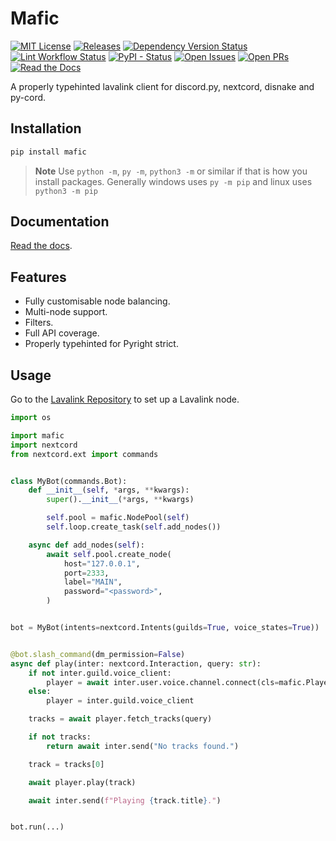 # Mafic

[![MIT License](https://custom-icon-badges.demolab.com/github/license/ooliver1/mafic?color=845ec2&logo=code-square)](https://github.com/ooliver1/mafic/blob/master/LICENSE "License File")
[![Releases](https://custom-icon-badges.demolab.com/github/v/release/ooliver1/mafic?display_name=tag&include_prereleases&sort=semver&logo=commit&color=c25db8)](https://github.com/ooliver1/mafic/releases "Mafic Releases")
[![Dependency Version Status](https://custom-icon-badges.demolab.com/librariesio/github/ooliver1/mafic?logo=versions&color=f062a4)](https://github.com/ooliver1/mafic/blob/master/pyproject.toml "Poetry Dependencies")
[![Lint Workflow Status](https://custom-icon-badges.demolab.com/github/actions/workflow/status/ooliver1/mafic/lint.yml?label=lint&logo=codescan-checkmark&color=ff738c)](https://github.com/ooliver1/mafic/actions/workflows/lint.yml "Lint Workflow")
[![PyPI - Status](https://img.shields.io/pypi/status/mafic?color=ff9075&label=PyPI&logo=pypi&logoColor=white)](https://pypi.org/project/mafic "Mafic PyPI Project")
[![Open Issues](https://custom-icon-badges.demolab.com/github/issues-raw/ooliver1/mafic?logo=issue-opened&color=ffb263)](https://github.com/ooliver1/mafic/issues "Open Issues")
[![Open PRs](https://custom-icon-badges.demolab.com/github/issues-pr-raw/ooliver1/mafic?logo=git-pull-request&color=ffd55f)](https://github.com/ooliver1/mafic/pulls "Open Pull Requests")
[![Read the Docs](https://img.shields.io/readthedocs/mafic?logo=read%20the%20docs&logoColor=white&color=f9f871)](https://mafic.readthedocs.io/en/latest/)

A properly typehinted lavalink client for discord.py, nextcord, disnake and py-cord.

## Installation

```bash
pip install mafic
```

> **Note**
> Use `python -m`, `py -m`, `python3 -m` or similar if that is how you install packages.
> Generally windows uses `py -m pip` and linux uses `python3 -m pip`

## Documentation

[Read the docs](https://mafic.readthedocs.io/en/latest/).

## Features

- Fully customisable node balancing.
- Multi-node support.
- Filters.
- Full API coverage.
- Properly typehinted for Pyright strict.

## Usage

Go to the [Lavalink Repository](https://github.com/freyacodes/lavalink#server-configuration)
to set up a Lavalink node.

```python
import os

import mafic
import nextcord
from nextcord.ext import commands


class MyBot(commands.Bot):
    def __init__(self, *args, **kwargs):
        super().__init__(*args, **kwargs)

        self.pool = mafic.NodePool(self)
        self.loop.create_task(self.add_nodes())

    async def add_nodes(self):
        await self.pool.create_node(
            host="127.0.0.1",
            port=2333,
            label="MAIN",
            password="<password>",
        )


bot = MyBot(intents=nextcord.Intents(guilds=True, voice_states=True))


@bot.slash_command(dm_permission=False)
async def play(inter: nextcord.Interaction, query: str):
    if not inter.guild.voice_client:
        player = await inter.user.voice.channel.connect(cls=mafic.Player)
    else:
        player = inter.guild.voice_client

    tracks = await player.fetch_tracks(query)

    if not tracks:
        return await inter.send("No tracks found.")

    track = tracks[0]

    await player.play(track)

    await inter.send(f"Playing {track.title}.")


bot.run(...)
```

